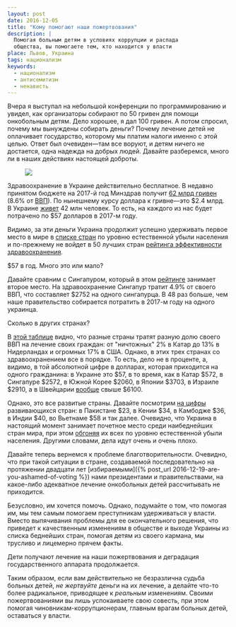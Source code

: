 ```yaml
---
layout: post
date: 2016-12-05
title: "Кому помогают наши пожертвования"
description: |
  Помогая больным детям в условиях коррупции и распада
  общества, вы помогаете тем, кто находится у власти
place: Львов, Украина
tags: национализм
keywords:
  - национализм
  - антисемитизм
  - ненависть
---
```


Вчера я выступал на небольшой конференции по программированию и
увидел, как организаторы собирают по 50 гривен для помощи онкобольным
детям. Дело хорошее, я дал 100 гривен. А потом спросил, почему мы
вынуждены собирать деньги? Почему лечение детей не оплачивает государство, которому
мы платим налоги именно с этой целью. Ответ был очевиден&mdash;там
все воруют, и детям ничего не достается, одна надежда на добрых людей.
Давайте разберемся, много ли в наших действиях настоящей доброты.

<figure><a href="http://rian.com.ua/analytics/20151222/1002453111.html">
<img src="http://rian.com.ua/images/35363/09/353630932.jpg"/>
</a></figure>

<!--more-->

Здравоохранение в Украине действительно бесплатное. В недавно принятом
бюджете на 2017-й год Минздрав получит
[62 млрд гривен](https://delo.ua/ukraine/bjudzhet-na-medicinu-v-2017-godu-avtonomija-bolnic-i-uvelichenie-323222/)
(8.6% от [ВВП](http://www.segodnya.ua/politics/pnews/Byudzhet-Ukrainy-2017-v-cifrah.html)).
По нынешнему курсу доллара к гривне&mdash;это $2.4 млрд.
В Украине [живет](https://ru.wikipedia.org/wiki/%D0%9D%D0%B0%D1%81%D0%B5%D0%BB%D0%B5%D0%BD%D0%B8%D0%B5_%D0%A3%D0%BA%D1%80%D0%B0%D0%B8%D0%BD%D1%8B)
42 млн человек. То есть, на каждого из нас будет потрачено по $57 долларов
в 2017-м году.

Видимо, за эти деньги Украина продолжит успешно удерживать первое место в мире в
[списке стран](https://ru.wikipedia.org/wiki/%D0%A1%D0%BF%D0%B8%D1%81%D0%BE%D0%BA_%D1%81%D1%82%D1%80%D0%B0%D0%BD_%D0%BF%D0%BE_%D0%B5%D1%81%D1%82%D0%B5%D1%81%D1%82%D0%B2%D0%B5%D0%BD%D0%BD%D0%BE%D0%BC%D1%83_%D0%BF%D1%80%D0%B8%D1%80%D0%BE%D1%81%D1%82%D1%83_%D0%BD%D0%B0%D1%81%D0%B5%D0%BB%D0%B5%D0%BD%D0%B8%D1%8F)
по уровню естественной убыли населения и по-прежнему не войдет
в 50 лучших стран
[рейтинга эффективности здравоохранения](http://www.rbc.ru/society/29/09/2016/57ecd9499a79476f9328bb8f).

$57 в год. Много это или мало?

Давайте сравним с Сингапуром, который в этом
[рейтинге](http://gtmarket.ru/news/2016/10/08/7306) занимает второе место.
На здравоохранение Сингапур тратит 4.9% от своего ВВП, что составляет
$2752 на одного сингапурца. В 48 раз больше, чем наше правительство собирается
потратить в 2017-м году на одного украинца.

Сколько в других странах?

В [этой таблице](http://gtmarket.ru/ratings/expenditure-on-health/info)
видно, что разные страны тратят разную долю своего ВВП на
лечение своих граждан: от "ничтожных" 2% в Катар до 13% в Нидерландах и
огромных 17% в США. Однако, в этих трех странах со здравоохранением все в порядке.
То есть, дело не в проценте, а, видимо, в той абсолютной цифре в долларах, которая приходится
на одного гражданина:
в Украине это $57,
в то время, как
в Катар $572,
в Сингапуре $2572,
в Южной Корее $2060,
в Японии $3703,
в Израиле $2910,
а в Швейцарии [вообще](https://ru.wikipedia.org/wiki/%D0%9E%D0%B1%D1%89%D0%B8%D0%B5_%D1%80%D0%B0%D1%81%D1%85%D0%BE%D0%B4%D1%8B_%D0%BD%D0%B0_%D0%B7%D0%B4%D1%80%D0%B0%D0%B2%D0%BE%D0%BE%D1%85%D1%80%D0%B0%D0%BD%D0%B5%D0%BD%D0%B8%D0%B5)
свыше $6100.

Однако, это все развитые страны. Давайте посмотрим
[на цифры](https://ru.wikipedia.org/wiki/%D0%9E%D0%B1%D1%89%D0%B8%D0%B5_%D1%80%D0%B0%D1%81%D1%85%D0%BE%D0%B4%D1%8B_%D0%BD%D0%B0_%D0%B7%D0%B4%D1%80%D0%B0%D0%B2%D0%BE%D0%BE%D1%85%D1%80%D0%B0%D0%BD%D0%B5%D0%BD%D0%B8%D0%B5)
развивающихся стран: в Пакистане $23, в Кении $34, в Камбодже $36,
в Индии $40, во Вьетнаме $58 и так далее.
Очевидно, что Украина в настоящий момент занимает почетное место
среди наибеднейших стран мира, при этом
[обгоняя](https://ru.wikipedia.org/wiki/%D0%A1%D0%BF%D0%B8%D1%81%D0%BE%D0%BA_%D1%81%D1%82%D1%80%D0%B0%D0%BD_%D0%BF%D0%BE_%D0%B5%D1%81%D1%82%D0%B5%D1%81%D1%82%D0%B2%D0%B5%D0%BD%D0%BD%D0%BE%D0%BC%D1%83_%D0%BF%D1%80%D0%B8%D1%80%D0%BE%D1%81%D1%82%D1%83_%D0%BD%D0%B0%D1%81%D0%B5%D0%BB%D0%B5%D0%BD%D0%B8%D1%8F)
их всех по уровню естественной убыли населения. Другими словами, дела идут
очень и очень плохо.

Давайте теперь вернемся к проблеме благотворительности. Очевидно, что при
такой ситуации в стране, создаваемой последовательно на протяжении двадцати лет
[избираемыми]({% post_url 2016-12-19-are-you-ashamed-of-voting %})
нами президентами и правительствами, на какое-либо адекватное лечение
онкобольных детей рассчитывать не приходится.

Безусловно, им хочется помочь. Однако, подумайте о том, что помогая им, мы
тем самым помогаем преступникам удерживаться у власти. Вместо выпячивания
проблемы для ее окончательного решения, что приведет к качественным
изменениям в обществе и выходе Украины из списка беднейших стран,
помогая детям из своего кармана, мы трусливо и лицемерно прячем факты.

Дети получают лечение на наши пожертвования и деградация государственного
аппарата продолжается.

Таким образом, если вам действительно не безразлична
судьба больных детей, _не жертвуйте_ деньги на их лечение, а делайте что-то
более радикальное, приводящее к _реальным_ изменениям. Своими пожертвованиями
вы лишь успокаиваете свою совесть, при этом помогая чиновникам-коррупционерам, главным врагам
больных детей, оставаться у власти.

